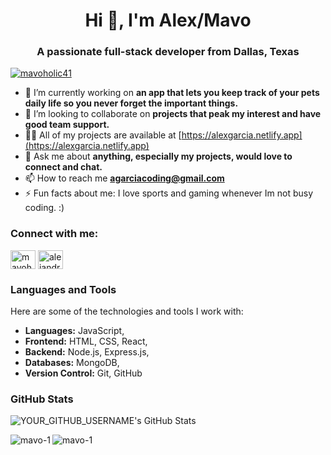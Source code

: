 <h1 align="center">Hi 👋, I'm Alex/Mavo</h1>
<h3 align="center">A passionate full-stack developer from Dallas, Texas</h3>

<p align="left"> <a href="https://twitter.com/mavoholic41" target="100"><img src="https://img.shields.io/twitter/follow/mavoholic41?logo=twitter&style=for-the-badge" alt="mavoholic41" /></a> </p>

- 🔭 I’m currently working on **an app that lets you keep track of your pets daily life so you never forget the important things.**
- 👯 I’m looking to collaborate on **projects that peak my interest and have good team support.**
- 👨‍💻 All of my projects are available at [https://alexgarcia.netlify.app](https://alexgarcia.netlify.app)
- 💬 Ask me about **anything, especially my projects, would love to connect and chat.**
- 📫 How to reach me **agarciacoding@gmail.com**
- ⚡ Fun facts about me: I love sports and gaming whenever Im not busy coding. :) 

<h3 align="left">Connect with me:</h3>
<p align="left">
<a href="https://twitter.com/mavoholic41" target="blank"><img align="center" src="https://raw.githubusercontent.com/rahuldkjain/github-profile-readme-generator/master/src/images/icons/Social/twitter.svg" alt="mavoholic41" height="30" width="40" /></a>
<a href="https://linkedin.com/in/alejandro garcia" target="blank"><img align="center" src="https://raw.githubusercontent.com/rahuldkjain/github-profile-readme-generator/master/src/images/icons/Social/linked-in-alt.svg" alt="alejandro garcia" height="30" width="40" /></a>
</p>

### Languages and Tools

Here are some of the technologies and tools I work with:

- **Languages:** JavaScript, 
- **Frontend:** HTML, CSS, React, 
- **Backend:** Node.js, Express.js, 
- **Databases:** MongoDB, 
- **Version Control:** Git, GitHub


### GitHub Stats

![[YOUR_GITHUB_USERNAME's GitHub Stats](https://github.com/Mavo-1)](https://github-readme-stats.vercel.app/api?username=Mavo-1&show_icons=true&hide=contribs,prs&theme=radical)

<p><img align="left" src="https://github-readme-stats.vercel.app/api/top-langs?username=mavo-1&show_icons=true&locale=en&layout=compact" alt="mavo-1" /></p>


<p><img align="center" src="https://github-readme-streak-stats.herokuapp.com/?user=mavo-1&" alt="mavo-1" /></p>
